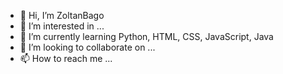 - 👋 Hi, I’m ZoltanBago
- 👀 I’m interested in ...
- 🌱 I’m currently learning Python, HTML, CSS, JavaScript, Java
- 💞️ I’m looking to collaborate on ...
- 📫 How to reach me ...

<!---
ZoltanBago/ZoltanBago is a ✨ special ✨ repository because its `README.md` (this file) appears on your GitHub profile.
You can click the Preview link to take a look at your changes.
--->
